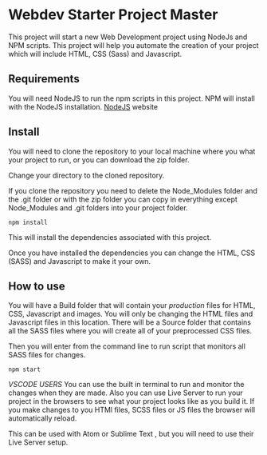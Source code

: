 # Webdev Starter Project Master

This project will start a new Web Development project using NodeJs and NPM scripts. This project will help you automate the creation of your project which will include HTML, CSS (Sass) and Javascript.

## Requirements
You will need NodeJS to run the npm scripts in this project. NPM will install with the NodeJS installation. [NodeJS](http://nodejs.org) website

## Install
You will need to clone the repository to your local machine where you what your project to run, or you can download the zip folder.

Change your directory to the cloned repository.

If you clone the repository you need to delete the Node_Modules folder and the .git folder or with the zip folder you can copy in everything except Node_Modules and .git folders into your project folder.
  
`npm install`

This will install the dependencies associated with this project.

Once you have installed the dependencies you can change the HTML, CSS (SASS) and Javascript to make it your own.

## How to use
You will have a Build folder that will contain your *production* files for HTML, CSS, Javascript and images. You will only be changing the HTML files and Javascript files in this location. There will be a Source folder that contains all the SASS files where you will create all of your preprocessed CSS files.

Then you will enter from the command line to run script that monitors all SASS files for changes.

`npm start` 
     
*VSCODE USERS*
 You can use the built in terminal to run and monitor the changes when they are made. Also you can use Live Server to run your project in the browsers to see what your project looks like as you build it. If you make changes to you HTMl files, SCSS files or JS files the browser will automatically reload.

This can be used with Atom or Sublime Text , but you will need to use their Live Server setup.